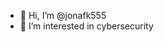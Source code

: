 - 👋 Hi, I’m @jonafk555
- 👀 I’m interested in cybersecurity
<!---
jonafk555/jonafk555 is a ✨ special ✨ repository because its `README.md` (this file) appears on your GitHub profile.
You can click the Preview link to take a look at your changes.
--->
